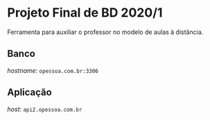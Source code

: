 # Projeto Final de BD 2020/1

Ferramenta para auxiliar o professor no modelo de aulas à distância.

## Banco
*hostname:* `opessoa.com.br:3306`

## Aplicação
*host:* `api2.opessoa.com.br`

